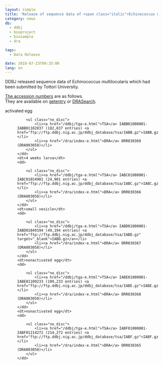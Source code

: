 ```yaml
---
layout: simple
title: 'Release of sequence data of <span class="italic">Echinococcus multilocularis</span>'
category: news
db:
  - ddbj
  - bioproject
  - biosample
  - dra

tags:
  - Data Release

date: 2018-07-23T09:35:00
lang: en
---
```


<p>DDBJ released sequence data of <span class="italic">Echinococcus multilocularis</span> which had been submitted by Tottori University.</p>

<p><a href="/documents/accessions.html">The accession numbers</a> are as follows.<br>They are available on <a href="http://getentry.ddbj.nig.ac.jp/top-e.html">getentry</a> or <a href="http://ddbj.nig.ac.jp/DRASearch/">DRASearch</a>.</p>

<dl>
    <dt>activated egg</dt>
    <dd>

        <ul class="no_disc">
            <li><a href="/ddbj/tga-e.html">TSA</a> IABB01000001-IABB01182837 (182,837 entries) <a href="ftp://ftp.ddbj.nig.ac.jp/ddbj_database/tsa/IABB.gz">IABB.gz</a></li>
            <li><a href="/dra/index-e.html">DRA</a> DRR030369 (DRA003058)</li>
        </ul>
    </dd>
    <dt>4 weeks larva</dt>
    <dd>

        <ul class="no_disc">
            <li><a href="/ddbj/tga-e.html">TSA</a> IABC01000001-IABC01024901 (24,901 entries) <a href="ftp://ftp.ddbj.nig.ac.jp/ddbj_database/tsa/IABC.gz">IABC.gz</a></li>
            <li><a href="/dra/index-e.html">DRA</a> DRR030366 (DRA003058)</li>
        </ul>
    </dd>
    <dt>small vesicle</dt>
    <dd>

        <ul class="no_disc">
            <li><a href="/ddbj/tga-e.html">TSA</a> IABD01000001-IABD01049194 (49,194 entries) <a href="ftp://ftp.ddbj.nig.ac.jp/ddbj_database/tsa/IABD.gz" target="_blank">IABD.gz</a></li>
            <li><a href="/dra/index-e.html">DRA</a> DRR030367 (DRA003058)</li>
        </ul>
    </dd>
    <dt>nonactivated egg</dt>
    <dd>

        <ul class="no_disc">
            <li><a href="/ddbj/tga-e.html">TSA</a> IABE01000001-IABE01109233 (109,233 entries) <a href="ftp://ftp.ddbj.nig.ac.jp/ddbj_database/tsa/IABE.gz">IABE.gz</a></li>
            <li><a href="/dra/index-e.html">DRA</a> DRR030368 (DRA003058)</li>
        </ul>
    </dd>
    <dt>nonactivated egg</dt>
    <dd>

        <ul class="no_disc">
            <li><a href="/ddbj/tga-e.html">TSA</a> IABF01000001-IABF01214272 (214,272 entries) <a href="ftp://ftp.ddbj.nig.ac.jp/ddbj_database/tsa/IABF.gz">IABF.gz</a></li>
            <li><a href="/dra/index-e.html">DRA</a> DRR030365 (DRA003058)</li>
        </ul>
    </dd>
</dl>
